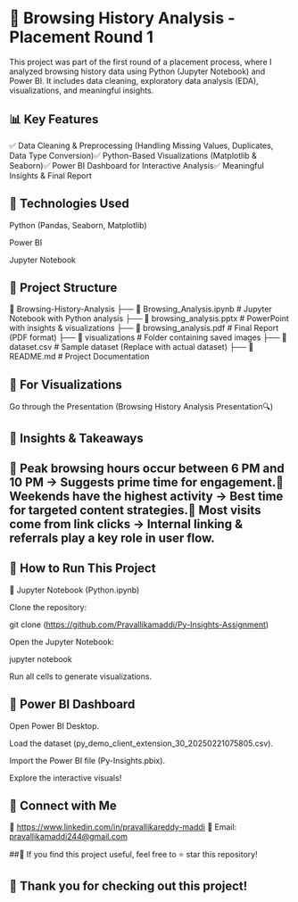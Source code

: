 # 📌 Browsing History Analysis - Placement Round 1

This project was part of the first round of a placement process, where I analyzed browsing history data using Python (Jupyter Notebook) and Power BI. It includes data cleaning, exploratory data analysis (EDA), visualizations, and meaningful insights.

## 📊 Key Features

✅ Data Cleaning & Preprocessing (Handling Missing Values, Duplicates, Data Type Conversion)✅ Python-Based Visualizations (Matplotlib & Seaborn)✅ Power BI Dashboard for Interactive Analysis✅ Meaningful Insights & Final Report

 ## 📂 Technologies Used

Python (Pandas, Seaborn, Matplotlib)

Power BI

Jupyter Notebook

## 📁 Project Structure

📂 Browsing-History-Analysis
 ├── 📜 Browsing_Analysis.ipynb  # Jupyter Notebook with Python analysis
 ├── 📜 browsing_analysis.pptx   # PowerPoint with insights & visualizations
 ├── 📜 browsing_analysis.pdf    # Final Report (PDF format)
 ├── 📂 visualizations           # Folder containing saved images
 ├── 📜 dataset.csv              # Sample dataset (Replace with actual dataset)
 ├── 📜 README.md                # Project Documentation

## 📸 For Visualizations
Go through the Presentation (Browsing History Analysis Presentation🔍)

## 📖 Insights & Takeaways

## 🔹 Peak browsing hours occur between 6 PM and 10 PM → Suggests prime time for engagement.🔹 Weekends have the highest activity → Best time for targeted content strategies.🔹 Most visits come from link clicks → Internal linking & referrals play a key role in user flow.

## 🚀 How to Run This Project

🔹 Jupyter Notebook (Python.ipynb)

Clone the repository:

git clone (https://github.com/Pravallikamaddi/Py-Insights-Assignment)

Open the Jupyter Notebook:

jupyter notebook

Run all cells to generate visualizations.

## 🔹 Power BI Dashboard

Open Power BI Desktop.

Load the dataset (py_demo_client_extension_30_20250221075805.csv).

Import the Power BI file (Py-Insights.pbix).

Explore the interactive visuals!

## 🌟 Connect with Me

🔗 https://www.linkedin.com/in/pravallikareddy-maddi
📧 Email: pravallikamaddi244@gmail.com

##📌 If you find this project useful, feel free to ⭐ star this repository!

## 🚀 Thank you for checking out this project!
